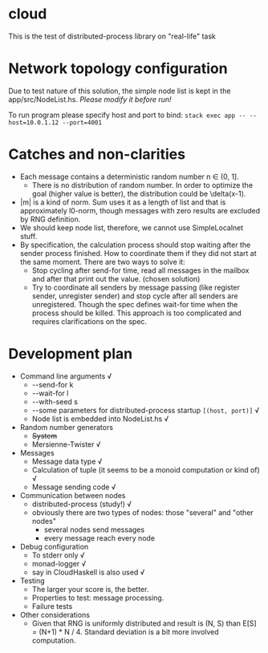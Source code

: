 # cloud

This is the test of distributed-process library on "real-life" task

# Network topology configuration

Due to test nature of this solution, the simple node list is kept in the app/src/NodeList.hs.
_Please modify it before run!_

To run program please specify host and port to bind:
`stack exec app -- --host=10.0.1.12 --port=4001`

# Catches and non-clarities
* Each message contains a deterministic random number n ∈ (0, 1].
  * There is no distribution of random number. In order to optimize the goal (higher value is better), the distribution could be \delta(x-1).
* |m| is a kind of norm. Sum uses it as a length of list and that is approximately l0-norm, though messages with zero results are excluded by RNG definition.
* We should keep node list, therefore, we cannot use SimpleLocalnet stuff.
* By specification, the calculation process should stop waiting after the sender process finished. How to coordinate them if they did not start at the same moment. There are two ways to solve it:
  * Stop cycling after send-for time, read all messages in the mailbox and after that print out the value. (chosen solution)
  * Try to coordinate all senders by message passing (like register sender, unregister sender) and stop cycle after all senders are unregistered. Though the spec defines wait-for time when the process should be killed. This approach is too complicated and requires clarifications on the spec.

# Development plan
* Command line arguments √
  * --send-for k
  * --wait-for l
  * --with-seed s
  * --some parameters for distributed-process startup `[(host, port)]` √
  * Node list is embedded into NodeList.hs √
* Random number generators
  * ~~System~~
  * Mersienne-Twister √
* Messages
  * Message data type √
  * Calculation of tuple (it seems to be a monoid computation or kind of) √
  * Message sending code √
* Communication between nodes
  * distributed-process (study!) √
  * obviously there are two types of nodes: those "several" and "other nodes"
    * several nodes send messages
    * every message reach every node
* Debug configuration
  * To stderr only √
  * monad-logger √
  * say in CloudHaskell is also used √
* Testing
  * The larger your score is, the better.
  * Properties to test: message processing.
  * Failure tests
* Other considerations
  * Given that RNG is uniformly distributed and result is (N, S) than E[S] = (N+1) * N / 4. Standard deviation is a bit more involved computation.
